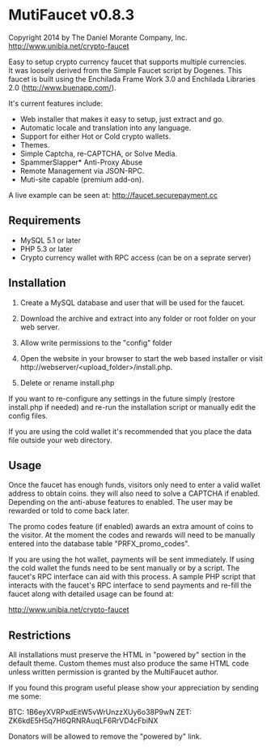 MutiFaucet v0.8.3
=================
Copyright 2014 by The Daniel Morante Company, Inc.
http://www.unibia.net/crypto-faucet

Easy to setup crypto currency faucet that supports multiple currencies.  
It was loosely derived from the Simple Faucet script by Dogenes.  This faucet
is built using the Enchilada Frame Work 3.0 and Enchilada Libraries 2.0 (http://www.buenapp.com/).

It's current features include:

- Web installer that makes it easy to setup, just extract and go.
- Automatic locale and translation into any language.
- Support for either Hot or Cold crypto wallets.
- Themes.
- Simple Captcha, re-CAPTCHA, or Solve Media.
- SpammerSlapper* Anti-Proxy Abuse
- Remote Management via JSON-RPC.
- Muti-site capable (premium add-on).

A live example can be seen at: http://faucet.securepayment.cc

Requirements
-----------

- MySQL 5.1 or later
- PHP 5.3 or later
- Crypto currency wallet with RPC access (can be on a seprate server)

Installation
-------------

1) Create a MySQL database and user that will be used for the faucet.

2) Download the archive and extract into any folder or root folder on your web server.  

3) Allow write permissions to the "config" folder

4) Open the website in your browser to start the web based installer or visit 
	http://webserver/<upload_folder>/install.php.
	
5) Delete or rename install.php

If you want to re-configure any settings in the future simply (restore install.php if needed) 
and re-run the installation script or manually edit the config files.

If you are using the cold wallet it's recommended that you place the data file outside your web directory.

Usage
-----

Once the faucet has enough funds, visitors only need to enter a valid wallet address to obtain coins. 
they will also need to solve a CAPTCHA if enabled. Depending on the anti-abuse features to enabled. 
The user may be rewarded or told to come back later.

The promo codes feature (if enabled) awards an extra amount of coins to the visitor.  At the moment the
codes and rewards will need to be manually entered into the database table "PRFX_promo_codes".

If you are using the hot wallet, payments will be sent immediately.  If using the cold wallet the funds need
to be sent manually or by a script.  The faucet's RPC interface can aid with this process.  A sample PHP 
script that interacts with the faucet's RPC interface to send payments and re-fill the faucet along with
detailed usage can be found at:

http://www.unibia.net/crypto-faucet

Restrictions
------------

All installations must preserve the HTML in "powered by" section in the default theme.  Custom themes 
must also produce the same HTML code unless written permission is granted by the MultiFaucet author.

If you found this program useful please show your appreciation by sending me some:

BTC: 1B6eyXVRPxdEitW5vWrUnzzXUy6o38P9wN
ZET: ZK6kdE5H5q7H6QRNRAuqLF6RrVD4cFbiNX

Donators will be allowed to remove the "powered by" link.
